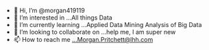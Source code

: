 - 👋 Hi, I’m @morgan419119
- 👀 I’m interested in ...All things Data 
- 🌱 I’m currently learning ...Applied Data Mining Analysis of Big Data 
- 💞️ I’m looking to collaborate on ...help me, I am super new
- 📫 How to reach me ...Morgan.Pritchett@lhh.com

<!---
morgan419119/morgan419119 is a ✨ special ✨ repository because its `README.md` (this file) appears on your GitHub profile.
You can click the Preview link to take a look at your changes.
--->
